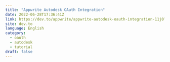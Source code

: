 ```yaml
---
title: "Appwrite Autodesk OAuth Integration"
date: 2022-06-28T17:36:41Z
link: https://dev.to/appwrite/appwrite-autodesk-oauth-integration-11j0?utm_medium=RSS&utm_source=news.12bit.vn
site: dev.to
language: English
category:
  - oauth
  - autodesk
  - tutorial
draft: false
---
```

